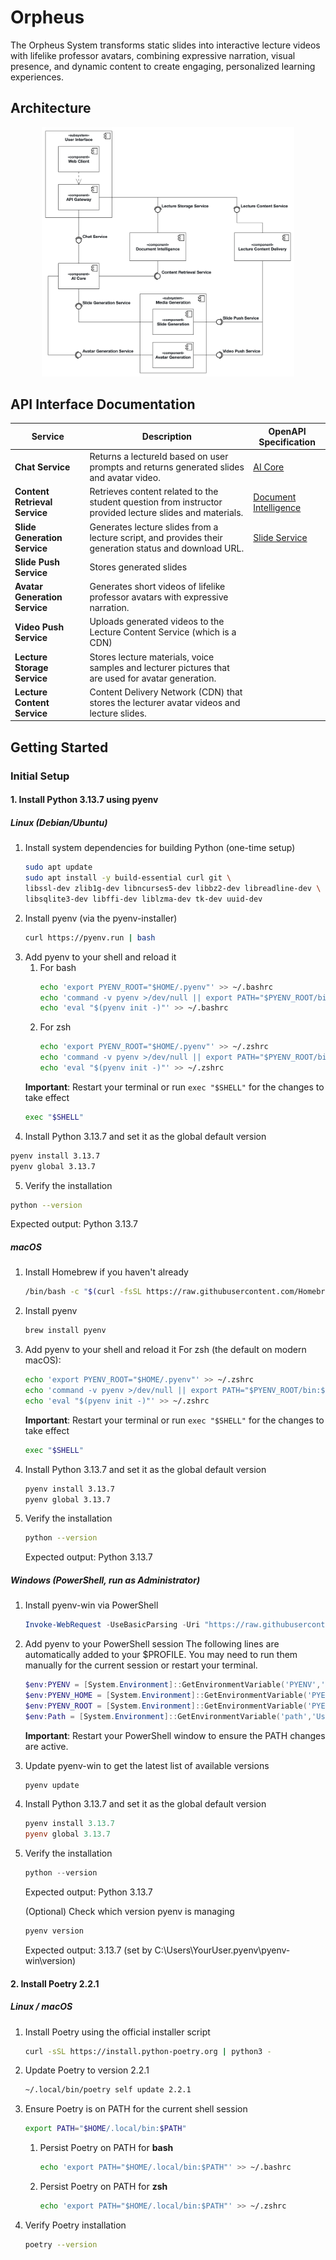 # Orpheus
The Orpheus System transforms static slides into interactive lecture videos with lifelike professor avatars, combining expressive narration, visual presence, and dynamic content to create engaging, personalized learning experiences.

## Architecture
<!---
The diagram was created with [Apollon](https://apollon.ase.in.tum.de/).
You can edit it by adjusting [OrpheusArchitecture.apollon](./OrpheusArchitecture.apollon).
We recommend using [VsCode](https://code.visualstudio.com/) with the [Apollon Extension](https://marketplace.visualstudio.com/items?itemName=TUMAET.apollon-vscode) to do so.

Once you edited the diagram, make sure to export it as svg to replace the existing [OrpheusArchitecture.png](./OrpheusArchitecture.png).
-->
<div style="text-align: center;">
  <img src="./OrpheusArchitecture.png" alt="Orpheus System Architecture" style="max-width: 80%; height: auto;">
</div>

## API Interface Documentation

| Service                       | Description                                                                                              | OpenAPI Specification                                                                  |
|-------------------------------|----------------------------------------------------------------------------------------------------------|----------------------------------------------------------------------------------------|
| **Chat Service**              | Returns a lectureId based on user prompts and returns generated slides and avatar video.                 | [AI Core](./core/service_core_v1.yaml)                                                 |
| **Content Retrieval Service** | Retrieves content related to the student question from instructor provided lecture slides and materials. | [Document Intelligence](./document-intelligence/service_document-intelligence_v1.yaml) |
| **Slide Generation Service**  | Generates lecture slides from a lecture script, and provides their generation status and download URL.   | [Slide Service](./slides/service_slides_v1.yaml)                                       |
| **Slide Push Service**        | Stores generated slides                                                                                  |                                                                                        |
| **Avatar Generation Service** | Generates short videos of lifelike professor avatars with expressive narration.                          |                                                                                        |
| **Video Push Service**        | Uploads generated videos to the Lecture Content Service (which is a CDN)                                 |                                                                                        |
| **Lecture Storage Service**   | Stores lecture materials, voice samples and lecturer pictures that are used for avatar generation.       |                                                                                        |
| **Lecture Content Service**   | Content Delivery Network (CDN) that stores the lecturer avatar videos and lecture slides.                |                                                                                        |

<!--
TODOS
Open questions:
* Migrate to service levels instead
* Slide Generation vs folder name?
* Avatar Generation vs folder name?
* ai-core vs folder name?
* format the architecture 16:9
-->

## Getting Started
### Initial Setup
#### 1. Install Python 3.13.7 using pyenv
##### Linux (Debian/Ubuntu)
1. Install system dependencies for building Python (one-time setup)
    ```bash
    sudo apt update
    sudo apt install -y build-essential curl git \
    libssl-dev zlib1g-dev libncurses5-dev libbz2-dev libreadline-dev \
    libsqlite3-dev libffi-dev liblzma-dev tk-dev uuid-dev
    ```
2. Install pyenv (via the pyenv-installer)
    ```bash
    curl https://pyenv.run | bash
    ```
3. Add pyenv to your shell and reload it
   1. For bash
      ```bash
      echo 'export PYENV_ROOT="$HOME/.pyenv"' >> ~/.bashrc
      echo 'command -v pyenv >/dev/null || export PATH="$PYENV_ROOT/bin:$PATH"' >> ~/.bashrc
      echo 'eval "$(pyenv init -)"' >> ~/.bashrc
      ```
   2. For zsh
      ```bash
      echo 'export PYENV_ROOT="$HOME/.pyenv"' >> ~/.zshrc
      echo 'command -v pyenv >/dev/null || export PATH="$PYENV_ROOT/bin:$PATH"' >> ~/.zshrc
      echo 'eval "$(pyenv init -)"' >> ~/.zshrc
      ```
   **Important**: Restart your terminal or run `exec "$SHELL"` for the changes to take effect
   ```bash
   exec "$SHELL"
   ```
4. Install Python 3.13.7 and set it as the global default version
```bash
pyenv install 3.13.7
pyenv global 3.13.7
``` 
5. Verify the installation
```bash
python --version
```
Expected output: Python 3.13.7

##### macOS
1. Install Homebrew if you haven't already
    ```bash
    /bin/bash -c "$(curl -fsSL https://raw.githubusercontent.com/Homebrew/install/HEAD/install.sh)"
    ```
2. Install pyenv
    ```bash
    brew install pyenv
    ```
3. Add pyenv to your shell and reload it
   For zsh (the default on modern macOS):
   ```bash
   echo 'export PYENV_ROOT="$HOME/.pyenv"' >> ~/.zshrc
   echo 'command -v pyenv >/dev/null || export PATH="$PYENV_ROOT/bin:$PATH"' >> ~/.zshrc
   echo 'eval "$(pyenv init -)"' >> ~/.zshrc
   ```
   **Important**: Restart your terminal or run `exec "$SHELL"` for the changes to take effect
   ```bash
   exec "$SHELL"
   ```
4. Install Python 3.13.7 and set it as the global default version
   ```bash
   pyenv install 3.13.7
   pyenv global 3.13.7
   ```
5. Verify the installation
   ```bash
   python --version
   ```
   Expected output: Python 3.13.7

##### Windows (PowerShell, run as Administrator)
1. Install pyenv-win via PowerShell 
    ```powershell
    Invoke-WebRequest -UseBasicParsing -Uri "https://raw.githubusercontent.com/pyenv-win/pyenv-win/master/pyenv-win/install-pyenv-win.ps1" -OutFile "./install-pyenv-win.ps1"; &"./install-pyenv-win.ps1"; Remove-Item "./install-pyenv-win.ps1"
    ```
2. Add pyenv to your PowerShell session
    The following lines are automatically added to your $PROFILE.
    You may need to run them manually for the current session or restart your terminal.
    ```powershell
    $env:PYENV = [System.Environment]::GetEnvironmentVariable('PYENV','User')
    $env:PYENV_HOME = [System.Environment]::GetEnvironmentVariable('PYENV_HOME','User')
    $env:PYENV_ROOT = [System.Environment]::GetEnvironmentVariable('PYENV_ROOT','User')
    $env:Path = [System.Environment]::GetEnvironmentVariable('path','User')
    ```
    **Important**: Restart your PowerShell window to ensure the PATH changes are active.
3. Update pyenv-win to get the latest list of available versions
    ```powershell
    pyenv update
    ``` 
4. Install Python 3.13.7 and set it as the global default version
    ```powershell
    pyenv install 3.13.7
    pyenv global 3.13.7
    ```
5. Verify the installation
    ```powershell
    python --version
    ```
    Expected output: Python 3.13.7

    (Optional) Check which version pyenv is managing
    ```powershell
    pyenv version
    ```
    Expected output: 3.13.7 (set by C:\Users\YourUser\.pyenv\pyenv-win\version)

#### 2. Install Poetry 2.2.1
##### Linux / macOS
1. Install Poetry using the official installer script
    ```bash
    curl -sSL https://install.python-poetry.org | python3 -
    ```
2. Update Poetry to version 2.2.1
    ```bash
    ~/.local/bin/poetry self update 2.2.1
    ```
3. Ensure Poetry is on PATH for the current shell session
    ```bash
    export PATH="$HOME/.local/bin:$PATH"
    ```
    1. Persist Poetry on PATH for **bash**
        ```bash
        echo 'export PATH="$HOME/.local/bin:$PATH"' >> ~/.bashrc
        ```
    2. Persist Poetry on PATH for **zsh**
        ```bash
        echo 'export PATH="$HOME/.local/bin:$PATH"' >> ~/.zshrc
        ```
4. Verify Poetry installation
    ```bash
    poetry --version
    ```

